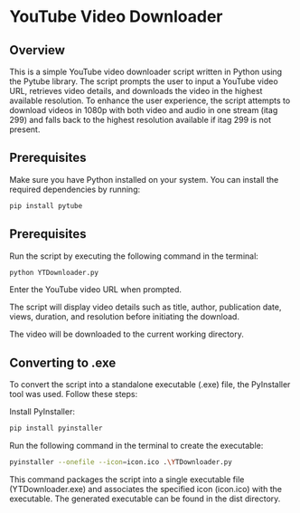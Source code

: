 # YouTube Video Downloader

## Overview
This is a simple YouTube video downloader script written in Python using the Pytube library. The script prompts the user to input a YouTube video URL, retrieves video details, and downloads the video in the highest available resolution. To enhance the user experience, the script attempts to download videos in 1080p with both video and audio in one stream (itag 299) and falls back to the highest resolution available if itag 299 is not present.

## Prerequisites
Make sure you have Python installed on your system. You can install the required dependencies by running:

```bash
pip install pytube
```

## Prerequisites
Run the script by executing the following command in the terminal:

```bash
python YTDownloader.py
```
Enter the YouTube video URL when prompted.

The script will display video details such as title, author, publication date, views, duration, and resolution before initiating the download.

The video will be downloaded to the current working directory.

## Converting to .exe
To convert the script into a standalone executable (.exe) file, the PyInstaller tool was used. Follow these steps:

Install PyInstaller:

```bash
pip install pyinstaller
```
Run the following command in the terminal to create the executable:

```bash
pyinstaller --onefile --icon=icon.ico .\YTDownloader.py
```

This command packages the script into a single executable file (YTDownloader.exe) and associates the specified icon (icon.ico) with the executable.
The generated executable can be found in the dist directory.

